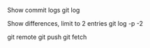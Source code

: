 Show commit logs
git log

Show differences, limit to 2 entries
git log -p -2




git remote
git push
git fetch
